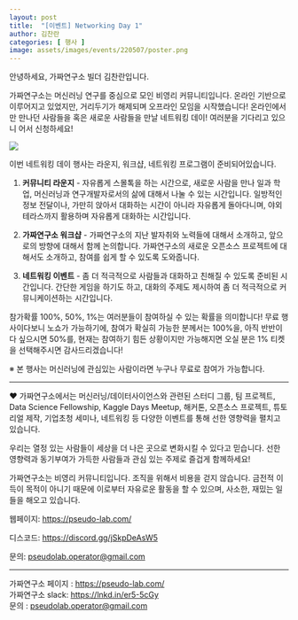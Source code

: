 ```yaml
---
layout: post
title:  "[이벤트] Networking Day 1"
author: 김찬란
categories: [ 행사 ]
image: assets/images/events/220507/poster.png
---
```


안녕하세요, 가짜연구소 빌더 김찬란입니다.

가짜연구소는 머신러닝 연구를 중심으로 모인 비영리 커뮤니티입니다. 온라인 기반으로 이루어지고 있었지만, 거리두기가 해제되며 오프라인 모임을 시작했습니다! 온라인에서만 만나던 사람들을 혹은 새로운 사람들을 만날 네트워킹 데이! 여러분을 기다리고 있으니 어서 신청하세요!

![]("assets/images/events/220507/poster.png")

이번 네트워킹 데이 행사는 라운지, 워크샵, 네트워킹 프로그램이 준비되어있습니다.

1. **커뮤니티 라운지** - 자유롭게 스몰톡을 하는 시간으로, 새로운 사람을 만나 일과 학업, 머신러닝과 연구개발자로서의 삶에 대해서 나눌 수 있는 시간입니다. 일방적인 정보 전달이나, 가만히 앉아서 대화하는 시간이 아니라 자유롭게 돌아다니며, 야외 테라스까지 활용하며 자유롭게 대화하는 시간입니다.

2. **가짜연구소 워크샵** - 가짜연구소의 지난 발자취와 노력들에 대해서 소개하고, 앞으로의 방향에 대해서 함께 논의합니다. 가짜연구소의 새로운 오픈소스 프로젝트에 대해서도 소개하고, 참여를 쉽게 할 수 있도록 도와줍니다.

3. **네트워킹 이벤트** - 좀 더 적극적으로 사람들과 대화하고 친해질 수 있도록 준비된 시간입니다. 간단한 게임을 하기도 하고, 대화의 주제도 제시하여 좀 더 적극적으로 커뮤니케이션하는 시간입니다.

참가확률 100%, 50%, 1%는 여러분들이 참여하실 수 있는 확률을 의미합니다! 무료 행사이다보니 노쇼가 가능하기에, 참여가 확실히 가능한 분께서는 100%을, 아직 반반이다 싶으시면 50%를, 현재는 참여하기 힘든 상황이지만 가능해지면 오실 분은 1% 티켓을 선택해주시면 감사드리겠습니다!

※ 본 행사는 머신러닝에 관심있는 사람이라면 누구나 무료로 참여가 가능합니다. 


---



❤️ 가짜연구소에서는 머신러닝/데이터사이언스와 관련된 스터디 그룹, 팀 프로젝트, Data Science Fellowship, Kaggle Days Meetup, 해커톤, 오픈소스 프로젝트, 튜토리얼 제작, 기업초청 세미나, 네트워킹 등 다양한 이벤트를 통해 선한 영향력을 펼치고 있습니다.


우리는 열정 있는 사람들이 세상을 더 나은 곳으로 변화시킬 수 있다고 믿습니다. 선한 영향력과 동기부여가 가득한 사람들과 관심 있는 주제로 즐겁게 함께하세요!


가짜연구소는 비영리 커뮤니티입니다. 조직을 위해서 비용을 걷지 않습니다. 금전적 이득이 목적이 아니기 때문에 이로부터 자유로운 활동을 할 수 있으며, 사소한, 재밌는 일들을 해오고 있습니다.



웹페이지: https://pseudo-lab.com/ 

디스코드: https://discord.gg/jSkpDeAsW5

문의: pseudolab.operator@gmail.com



---

가짜연구소 페이지 : https://pseudo-lab.com/  
가짜연구소 slack: https://lnkd.in/er5-5cGy  
문의 : pseudolab.operator@gmail.com